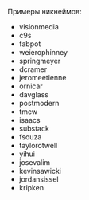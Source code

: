 Примеры никнеймов:

- visionmedia
- c9s
- fabpot
- weierophinney
- springmeyer
- dcramer
- jeromeetienne
- ornicar
- davglass
- postmodern
- tmcw
- isaacs
- substack
- fsouza
- taylorotwell
- yihui
- josevalim
- kevinsawicki
- jordansissel
- kripken